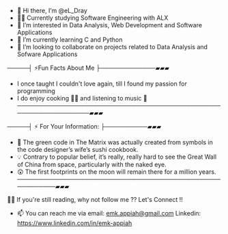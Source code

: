 - 👋 Hi there, I’m @eL_Dray
- 👨‍💻 Currently studying Software Engineering with ALX
- 👀 I’m interested in Data Analysis, Web Development and Software Applications
- 🌱 I’m currently learning C and Python
- 💞️ I’m looking to collaborate on projects related to Data Analysis and Sofware Applications

 ─────┤ ⚡Fun Facts About Me ├─────────────▰▰▰
-    I once taught I couldn't love again, till I found my passion for programming
-    I do enjoy cooking 👨‍🍳 and listening to music 🎼
─────────────────────────────────────────────────────────────────▰▰▰

 ─────┤ ⚡ For Your Information: ├──────────▰▰▰
- 🤯 The green code in The Matrix was actually created from symbols in the code designer’s wife’s sushi cookbook.
- 💡 Contrary to popular belief, it’s really, really hard to see the Great Wall of China from space, particularly with the naked eye.
- 😲 The first footprints on the moon will remain there for a million years.
─────────────────────────────────────────────────────────▰▰▰

🤝🏽 If you're still reading, why not follow me ?? Let's Connect !!
- 📫 You can reach me via email: emk.appiah@gmail.com Linkedin: https://www.linkedin.com/in/emk-appiah 
<!---
eldray/eldray is a ✨ special ✨ repository because its `README.md` (this file) appears on your GitHub profile.
You can click the Preview link to take a look at your changes.
--->

